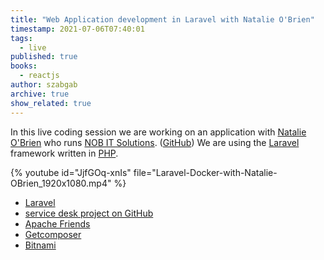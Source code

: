 ```yaml
---
title: "Web Application development in Laravel with Natalie O'Brien"
timestamp: 2021-07-06T07:40:01
tags:
  - live
published: true
books:
  - reactjs
author: szabgab
archive: true
show_related: true
---
```



In this live coding session we are working on an application with [Natalie O'Brien](https://www.linkedin.com/in/natalie-o-brien-680366/)
who runs [NOB IT Solutions](https://www.nobitsolutions.com/). ([GitHub](https://github.com/natalie0b))
We are using the [Laravel](https://laravel.com/) framework written in [PHP](/php).


{% youtube id="JjfGOq-xnIs" file="Laravel-Docker-with-Natalie-OBrien_1920x1080.mp4" %}

<!--
Scheduled for <span id="localdate" x-schedule="2021-07-06T16:00:00+03:00"></span>

Also see our [calendar](/live).

<a class="btn btn-lg btn-success" href="https://us02web.zoom.us/meeting/register/tZ0tf-GtpjojGNM8qiq9L0hySoZnLzAFulsu">Register here</a>
-->

* [Laravel](https://laravel.com/docs/8.x)
* [service desk project on GitHub](https://github.com/natalie0b/service-desk-project)
* [Apache Friends](https://www.apachefriends.org/)
* [Getcomposer](https://getcomposer.org/)
* [Bitnami](https://hub.docker.com/r/bitnami/laravel)
